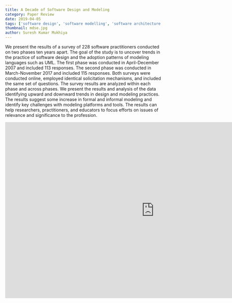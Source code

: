 ```yaml
---
title: A Decade of Software Design and Modeling
category: Paper Review
date: 2019-04-05
tags: ['software design', 'software modelling', 'software architecture']
thumbnail: mdse.jpg
author: Suresh Kumar Mukhiya
---
```


We present the results of a survey of 228 software practitioners conducted on two phases ten years apart. The goal of the study is to uncover trends in the practice of software design and the adoption patterns of modeling languages such as UML. The first phase was conducted in April-December 2007 and included 113 responses. The second phase was conducted in March-November 2017 and included 115 responses. Both surveys were conducted online, employed identical solicitation mechanisms, and included the same set of questions. The survey results are analyzed within each phase and across phases. We present the results and analysis of the data identifying upward and downward trends in design and modeling practices. The results suggest some increase in formal and informal modeling and identify key challenges with modeling platforms and tools. The results can help researchers, practitioners, and educators to focus efforts on issues of relevance and significance to the profession.

<iframe src="https://drive.google.com/file/d/1M13nEOQxSkDFo9nB_UnBWq6kXkuFhvfT/preview" frameborder="0" width="960" height="569" allowfullscreen="true" mozallowfullscreen="true" webkitallowfullscreen="true"></iframe>
